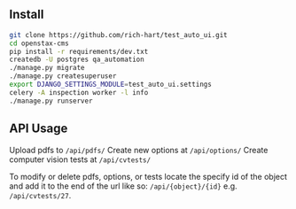 
## Install
``` .sh
git clone https://github.com/rich-hart/test_auto_ui.git
cd openstax-cms
pip install -r requirements/dev.txt
createdb -U postgres qa_automation
./manage.py migrate
./manage.py createsuperuser
export DJANGO_SETTINGS_MODULE=test_auto_ui.settings
celery -A inspection worker -l info
./manage.py runserver
```

## API Usage

Upload pdfs to ``/api/pdfs/``
Create new options at ``/api/options/``
Create computer vision tests at ``/api/cvtests/``

To modify or delete pdfs, options, or tests locate the specify id of the object and add it to the end of the url like so: ``/api/{object}/{id}`` e.g. ``/api/cvtests/27``. 
